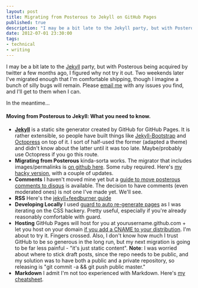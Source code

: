 ```yaml
---
layout: post
title: Migrating from Posterous to Jekyll on GitHub Pages
published: true
description: "I may be a bit late to the Jekyll party, but with Posterous being acquired by twitter a few months ago, I figured why not try it out. Two weekends later I've migrated enough that I'm comfortable shipping, though I imagine a bunch of silly bugs will remain."
date: 2012-07-01 23:30:00
tags:
- technical
- writing
---
```


I may be a bit late to the [Jekyll](http://jekyllrb.com) party, but with Posterous being acquired by twitter a few months ago, I figured why not try it out. Two weekends later I've migrated enough that I'm comfortable shipping, though I imagine a bunch of silly bugs will remain. Please [email me](mailto:alexey-at-alexeymk.com) with any issues you find, and I'll get to them when I can.

In the meantime...

#### Moving from Posterous to Jekyll: What you need to know.

- **[Jekyll](http://jekyllrb.com)** is a static site generator created by GitHub for GitHub Pages.  It is rather extensible, so people have built things like [Jekyll-Bootstrap](http://str8.to/jekyll-boostrap) and [Octopress](http://str8.to/jekyll-octopress) on top of it.  I sort of half-used the former (adapted a theme) and didn't know about the latter until it was too late.  Maybe/probably use Octopress if you go this route.
- **Migrating from Posterous** kinda-sorta works.  The migrator that includes images/permalinks is [on github here](https://github.com/pepijndevos/jekyll/blob/patch-1/lib/jekyll/migrators/posterous.rb).  Some ruby required.  Here's [my hacky version](https://github.com/AlexeyMK/alexeymk.github.com/blob/master/posterous_import.rb), with a couple of updates.
- **Comments** I haven't moved mine yet but a [guide to move posterous comments to disqus](http://blog.jrmoran.com/blog/2012/01/31/importing-posterous-comments-into-disqus/) is available.  The decision to have comments (even moderated ones) is not one I've made yet. We'll see.
- **RSS** Here's the [jekyll+feedburner guide](http://recursive-design.com/blog/2010/09/14/integrating-jekyll-with-feedburner/)
- **Developing Locally** I used [guard to auto re-generate pages](https://github.com/therabidbanana/guard-jekyll) as I was iterating on the CSS hackery.  Pretty useful, especially if you're already reasonably comfortable with guard.
- **Hosting** GitHub Pages will host for you at yourusername.github.com + let you host on your domain [if you add a CNAME to your distribution](http://imakewebthings.com/blog/github-pages-email/).  I'm about to try it.  Fingers crossed.  Also, I don't know how much I trust GitHub to be so generous in the long run, but my next migration is going to be far less painful - "it's just static content".  **Note**: I was worried about where to stick draft posts, since the repo needs to be public, and my solution was to have both a public and a private repository, so releasing is "git commit -a && git push public master."
- **Markdown** I admit I'm not too experienced with Markdown. Here's [my cheatsheet](http://nestacms.com/docs/creating-content/markdown-cheat-sheet).
